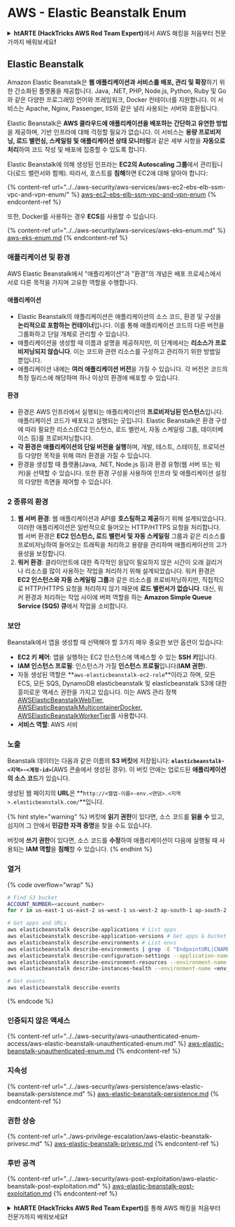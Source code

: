# AWS - Elastic Beanstalk Enum

<details>

<summary><strong>htARTE (HackTricks AWS Red Team Expert)</strong>에서 AWS 해킹을 처음부터 전문가까지 배워보세요<strong>!</strong></summary>

HackTricks를 지원하는 다른 방법:

* **회사를 HackTricks에서 광고하거나 HackTricks를 PDF로 다운로드**하려면 [**SUBSCRIPTION PLANS**](https://github.com/sponsors/carlospolop)를 확인하세요!
* [**공식 PEASS & HackTricks 스웨그**](https://peass.creator-spring.com)를 얻으세요.
* [**The PEASS Family**](https://opensea.io/collection/the-peass-family)를 발견하세요. 독점적인 [**NFTs**](https://opensea.io/collection/the-peass-family) 컬렉션입니다.
* 💬 [**Discord 그룹**](https://discord.gg/hRep4RUj7f) 또는 [**텔레그램 그룹**](https://t.me/peass)에 **참여**하거나 **Twitter**에서 **팔로우**하세요 🐦 [**@hacktricks_live**](https://twitter.com/hacktricks_live)**.**
* **HackTricks**와 **HackTricks Cloud** github 저장소에 PR을 제출하여 **해킹 트릭을 공유**하세요.

</details>

## Elastic Beanstalk

Amazon Elastic Beanstalk은 **웹 애플리케이션과 서비스를 배포, 관리 및 확장**하기 위한 간소화된 플랫폼을 제공합니다. Java, .NET, PHP, Node.js, Python, Ruby 및 Go와 같은 다양한 프로그래밍 언어와 프레임워크, Docker 컨테이너를 지원합니다. 이 서비스는 Apache, Nginx, Passenger, IIS와 같은 널리 사용되는 서버와 호환됩니다.

Elastic Beanstalk은 **AWS 클라우드에 애플리케이션을 배포하는 간단하고 유연한 방법**을 제공하며, 기반 인프라에 대해 걱정할 필요가 없습니다. 이 서비스는 **용량 프로비저닝, 로드 밸런싱, 스케일링 및 애플리케이션 상태 모니터링**과 같은 세부 사항을 **자동으로 처리**하여 코드 작성 및 배포에 집중할 수 있도록 합니다.

Elastic Beanstalk에 의해 생성된 인프라는 **EC2의 Autoscaling 그룹**에서 관리됩니다(로드 밸런서와 함께). 따라서, 호스트를 **침해**하면 EC2에 대해 알아야 합니다:

{% content-ref url="../../aws-security/aws-services/aws-ec2-ebs-elb-ssm-vpc-and-vpn-enum/" %}
[aws-ec2-ebs-elb-ssm-vpc-and-vpn-enum](../../aws-security/aws-services/aws-ec2-ebs-elb-ssm-vpc-and-vpn-enum/)
{% endcontent-ref %}

또한, Docker를 사용하는 경우 **ECS**를 사용할 수 있습니다.

{% content-ref url="../../aws-security/aws-services/aws-eks-enum.md" %}
[aws-eks-enum.md](../../aws-security/aws-services/aws-eks-enum.md)
{% endcontent-ref %}

### 애플리케이션 및 환경

AWS Elastic Beanstalk에서 "애플리케이션"과 "환경"의 개념은 배포 프로세스에서 서로 다른 목적을 가지며 고유한 역할을 수행합니다.

#### 애플리케이션

* Elastic Beanstalk의 애플리케이션은 애플리케이션의 소스 코드, 환경 및 구성을 **논리적으로 포함하는 컨테이너**입니다. 이를 통해 애플리케이션 코드의 다른 버전을 그룹화하고 단일 개체로 관리할 수 있습니다.
* 애플리케이션을 생성할 때 이름과 설명을 제공하지만, 이 단계에서는 **리소스가 프로비저닝되지 않습니다**. 이는 코드와 관련 리소스를 구성하고 관리하기 위한 방법일 뿐입니다.
* 애플리케이션 내에는 **여러 애플리케이션 버전**을 가질 수 있습니다. 각 버전은 코드의 특정 릴리스에 해당하며 하나 이상의 환경에 배포할 수 있습니다.

#### 환경

* 환경은 AWS 인프라에서 실행되는 애플리케이션의 **프로비저닝된 인스턴스**입니다. 애플리케이션 코드가 배포되고 실행되는 곳입니다. Elastic Beanstalk은 환경 구성에 따라 필요한 리소스(EC2 인스턴스, 로드 밸런서, 자동 스케일링 그룹, 데이터베이스 등)를 프로비저닝합니다.
* **각 환경은 애플리케이션의 단일 버전을 실행**하며, 개발, 테스트, 스테이징, 프로덕션 등 다양한 목적을 위해 여러 환경을 가질 수 있습니다.
* 환경을 생성할 때 플랫폼(Java, .NET, Node.js 등)과 환경 유형(웹 서버 또는 워커)을 선택할 수 있습니다. 또한 환경 구성을 사용하여 인프라 및 애플리케이션 설정의 다양한 측면을 제어할 수 있습니다.

### 2 종류의 환경

1. **웹 서버 환경**: 웹 애플리케이션과 API를 **호스팅하고 제공**하기 위해 설계되었습니다. 이러한 애플리케이션은 일반적으로 들어오는 HTTP/HTTPS 요청을 처리합니다. 웹 서버 환경은 **EC2 인스턴스, 로드 밸런서 및 자동 스케일링** 그룹과 같은 리소스를 프로비저닝하여 들어오는 트래픽을 처리하고 용량을 관리하며 애플리케이션의 고가용성을 보장합니다.
2. **워커 환경**: 클라이언트에 대한 즉각적인 응답이 필요하지 않은 시간이 오래 걸리거나 리소스를 많이 사용하는 작업을 처리하기 위해 설계되었습니다. 워커 환경은 **EC2 인스턴스와 자동 스케일링 그룹**과 같은 리소스를 프로비저닝하지만, 직접적으로 HTTP/HTTPS 요청을 처리하지 않기 때문에 **로드 밸런서가 없습니다**. 대신, 워커 환경과 처리하는 작업 사이에 버퍼 역할을 하는 **Amazon Simple Queue Service (SQS) 큐**에서 작업을 소비합니다.

### 보안

Beanstalk에서 앱을 생성할 때 선택해야 할 3가지 매우 중요한 보안 옵션이 있습니다:

* **EC2 키 페어**: 앱을 실행하는 EC2 인스턴스에 액세스할 수 있는 **SSH 키**입니다.
* **IAM 인스턴스 프로필**: 인스턴스가 가질 **인스턴스 프로필**입니다(**IAM 권한**).
* 자동 생성된 역할은 **`aws-elasticbeanstalk-ec2-role`**이라고 하며, 모든 ECS, 모든 SQS, DynamoDB elasticbeanstalk 및 elasticbeanstalk S3에 대한 흥미로운 액세스 권한을 가지고 있습니다. 이는 AWS 관리 정책 [AWSElasticBeanstalkWebTier](https://us-east-1.console.aws.amazon.com/iam/home#/policies/arn:aws:iam::aws:policy/AWSElasticBeanstalkWebTier), [AWSElasticBeanstalkMulticontainerDocker](https://us-east-1.console.aws.amazon.com/iam/home#/policies/arn:aws:iam::aws:policy/AWSElasticBeanstalkMulticontainerDocker), [AWSElasticBeanstalkWorkerTier](https://us-east-1.console.aws.amazon.com/iam/home#/policies/arn:aws:iam::aws:policy/AWSElasticBeanstalkWorkerTier)를 사용합니다.
* **서비스 역할**: AWS 서비
### 노출

Beanstalk 데이터는 다음과 같은 이름의 **S3 버킷**에 저장됩니다: **`elasticbeanstalk-<지역>-<계정-id>`**(AWS 콘솔에서 생성된 경우). 이 버킷 안에는 업로드된 **애플리케이션의 소스 코드**가 있습니다.

생성된 웹 페이지의 **URL**은 **`http://<웹앱-이름>-env.<랜덤>.<지역>.elasticbeanstalk.com/`**입니다.

{% hint style="warning" %}
버킷에 **읽기 권한**이 있다면, 소스 코드를 **읽을 수** 있고, 심지어 그 안에서 **민감한 자격 증명**을 찾을 수도 있습니다.

버킷에 **쓰기 권한**이 있다면, 소스 코드를 **수정**하여 애플리케이션이 다음에 실행될 때 사용되는 **IAM 역할**을 **침해**할 수 있습니다.
{% endhint %}

### 열거

{% code overflow="wrap" %}
```bash
# Find S3 bucket
ACCOUNT_NUMBER=<account_number>
for r in us-east-1 us-east-2 us-west-1 us-west-2 ap-south-1 ap-south-2 ap-northeast-1 ap-northeast-2 ap-northeast-3 ap-southeast-1 ap-southeast-2 ap-southeast-3 ca-central-1 eu-central-1 eu-central-2 eu-west-1 eu-west-2 eu-west-3 eu-north-1 sa-east-1 af-south-1 ap-east-1 eu-south-1 eu-south-2 me-south-1 me-central-1; do aws s3 ls elasticbeanstalk-$r-$ACCOUNT_NUMBER 2>/dev/null && echo "Found in: elasticbeanstalk-$r-$ACCOUNT_NUMBER"; done

# Get apps and URLs
aws elasticbeanstalk describe-applications # List apps
aws elasticbeanstalk describe-application-versions # Get apps & bucket name with source code
aws elasticbeanstalk describe-environments # List envs
aws elasticbeanstalk describe-environments | grep -E "EndpointURL|CNAME"
aws elasticbeanstalk describe-configuration-settings --application-name <app_name> --environment-name <env_name>
aws elasticbeanstalk describe-environment-resources --environment-name <env_name> # Get env info such as SQS used queues
aws elasticbeanstalk describe-instances-health --environment-name <env_name> # Get the instances of an environment

# Get events
aws elasticbeanstalk describe-events
```
{% endcode %}

### 인증되지 않은 액세스

{% content-ref url="../../aws-security/aws-unauthenticated-enum-access/aws-elastic-beanstalk-unauthenticated-enum.md" %}
[aws-elastic-beanstalk-unauthenticated-enum.md](../../aws-security/aws-unauthenticated-enum-access/aws-elastic-beanstalk-unauthenticated-enum.md)
{% endcontent-ref %}

### 지속성

{% content-ref url="../../aws-security/aws-persistence/aws-elastic-beanstalk-persistence.md" %}
[aws-elastic-beanstalk-persistence.md](../../aws-security/aws-persistence/aws-elastic-beanstalk-persistence.md)
{% endcontent-ref %}

### 권한 상승

{% content-ref url="../aws-privilege-escalation/aws-elastic-beanstalk-privesc.md" %}
[aws-elastic-beanstalk-privesc.md](../aws-privilege-escalation/aws-elastic-beanstalk-privesc.md)
{% endcontent-ref %}

### 후반 공격

{% content-ref url="../../aws-security/aws-post-exploitation/aws-elastic-beanstalk-post-exploitation.md" %}
[aws-elastic-beanstalk-post-exploitation.md](../../aws-security/aws-post-exploitation/aws-elastic-beanstalk-post-exploitation.md)
{% endcontent-ref %}

<details>

<summary><strong>htARTE (HackTricks AWS Red Team Expert)</strong>를 통해 AWS 해킹을 처음부터 전문가까지 배워보세요<strong>!</strong></summary>

HackTricks를 지원하는 다른 방법:

* **회사를 HackTricks에서 광고하거나 HackTricks를 PDF로 다운로드**하려면 [**SUBSCRIPTION PLANS**](https://github.com/sponsors/carlospolop)를 확인하세요!
* [**공식 PEASS & HackTricks 스웨그**](https://peass.creator-spring.com)를 얻으세요.
* [**The PEASS Family**](https://opensea.io/collection/the-peass-family)를 발견하세요. 독점적인 [**NFTs**](https://opensea.io/collection/the-peass-family) 컬렉션입니다.
* 💬 [**Discord 그룹**](https://discord.gg/hRep4RUj7f) 또는 [**텔레그램 그룹**](https://t.me/peass)에 **참여**하거나 **Twitter** 🐦 [**@hacktricks_live**](https://twitter.com/hacktricks_live)**를** **팔로우**하세요.
* **HackTricks**와 [**HackTricks Cloud**](https://github.com/carlospolop/hacktricks-cloud) github 저장소에 PR을 제출하여 **해킹 트릭을 공유**하세요.

</details>
